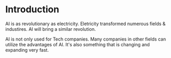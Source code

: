 # Introduction
AI is as revolutionary as electricity. Eletricity transformed numerous fields & industires. AI will bring a similar revolution.

AI is not only used for Tech companies. Many companies in other fields can utilize the advantages of AI. It's also something that is changing and expanding very fast.
